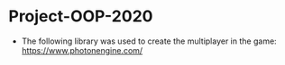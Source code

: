 # Project-OOP-2020
* The following library was used to create the multiplayer in the game: https://www.photonengine.com/
